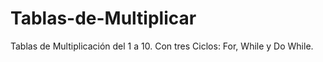 # Tablas-de-Multiplicar
Tablas de Multiplicación del 1 a 10. Con tres Ciclos: For, While y Do While.
